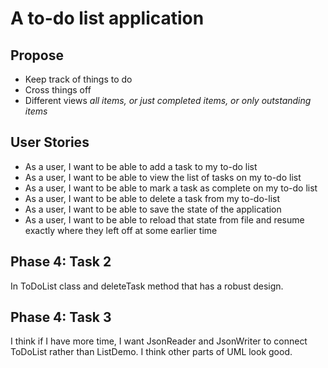 # A to-do list application

## Propose

- Keep track of things to do
- Cross things off
- Different views *all items, or just completed items, or only outstanding items*

## User Stories

- As a user, I want to be able to add a task to my to-do list
- As a user, I want to be able to view the list of tasks on my to-do list
- As a user, I want to be able to mark a task as complete on my to-do list
- As a user, I want to be able to delete a task from my to-do-list
- As a user, I want to be able to save the state of the application
- As a user, I want to be able to reload that state from file and resume exactly where they left off at some earlier time

## Phase 4: Task 2
In ToDoList class and deleteTask method that has a robust design.

## Phase 4: Task 3
I think if I have more time, I want JsonReader and JsonWriter to connect ToDoList rather than ListDemo. I think other parts of UML look good. 

